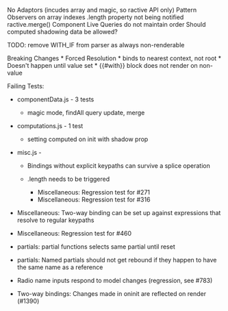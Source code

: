
No Adaptors (incudes array and magic, so ractive API only)
Pattern Observers on array indexes
.length property not being notified
ractive.merge()
Component Live Queries do not maintain order
Should computed shadowing data be allowed?

TODO: remove WITH_IF from parser as always non-renderable

Breaking Changes
	* Forced Resolution
		* binds to nearest context, not root
		* Doesn't happen until value set
	* {{#with}} block does not render on non-value

Failing Tests:
* componentData.js - 3 tests
	* magic mode, findAll query update, merge
* computations.js - 1 test
	* setting computed on init with shadow prop
* misc.js -
	* Bindings without explicit keypaths can survive a splice operation

	* .length needs to be triggered
		* Miscellaneous: Regression test for #271
		* Miscellaneous: Regression test for #316

* Miscellaneous: Two-way binding can be set up against expressions that resolve to regular keypaths
* Miscellaneous: Regression test for #460


* partials: partial functions selects same partial until reset
* partials: Named partials should not get rebound if they happen to have the same name as a reference
* Radio name inputs respond to model changes (regression, see #783)
* Two-way bindings: Changes made in oninit are reflected on render (#1390)

